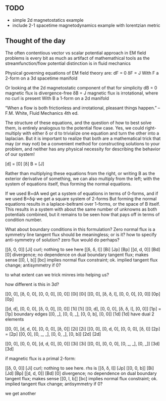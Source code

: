 
TODO
----
- simple 2d magnetostatics example
- include 2-1 spacetime magnetodynamics example with lorentzian metric


Thought of the day
------------------
The often contentious vector vs scalar potential approach in EM field problems is
every bit as much as artifact of mathemathical tools as the
streamfunction/flow potential distinction is in fluid mechanics

Physical governing equations of EM field theory are:
    dF = 0
    δF = J
With F a 2-form on a 3d spacetime manifold

Or looking at the 2d magnetostatic component of that for simplicity
    dB = 0      magnetic flux is divergence-free
    δB = J      magnetic flux is irrotational, where no curl is present
With B a 1-form on a 2d manifold

“When a flow is both frictionless and irrotational, pleasant things happen.” –F.M.
White, Fluid Mechanics 4th ed.

The structure of these equations, and the question of how to best solve them,
is entirely analogous to the potential flow case. Yes, we could right-multiply
with either δ or d to trivialize one equation and turn the other into a laplacian.
But it is important to realize that both are a mathematical trick that may (or may not)
be a convenient method for constructing solutions to your problem, and neither has any
physical necessity for describing the behavior of our system!

 [d]   = [0]
 [δ] B = [J]

Rather than multiplying these equations from the right, or writing B as the exterior derivative of something,
we can also multiply from the left; with the system of equations itself, thus forming the normal equations.

If we used B=dA wed get a system of equations in terms of 0-forms, and if we used B=δψ we get a square system of 2-forms
But forming the normal equations results in a laplace-beltrami over 1-forms, or the space of B itself.
This results in a system with about the same number of unknowns as both potentials combined,
but it remains to be seen how that pays off in terms of condition number.


What about boundary conditions in this formulation?
Zero normal flux is a symmetry line
tangent flux should be meaningless; or is it?
how to specify anti-symmetry of solution? zero flux would do perhaps?

[[δ, 0, 0]]         [Ji]     curl; nothing to see here
[[δ, δ, I]]  [Bi]   [Jp]
             [Bp]
[[d, d, 0]]  [Bd]   [0]     divergence; no dependence on dual boundary tangent flux; makes sense
[[0, I, b]]         [bc]    implies normal flux constraint; ok. implied tangent flux change; antisymmetry if 0?


to what extent can we trick minres into helping us?

how different is this in 3d?

[[0, 0], [δ, 0, 0], [0, 0, 0], [0, 0]] [0i]   [0i]
[[0, 0], [δ, δ, I], [0, 0, 0], [0, 0]] [0p]   [0p]

[[d, d], [0, 0, 0], [δ, 0, 0], [0, 0]] [1i]   [1i]
[[0, d], [0, 0, 0], [δ, δ, I], [0, 0]] [1p] = [1p]  boundary edges
[[0, _], [0, 0, _], [0, 0, b], [0, 0]] [1d]   [1d]  have dual 2 elements

[[0, 0], [d, d, 0], [0, 0, 0], [δ, 0]] [2i]   [2i]
[[0, 0], [0, d, 0], [0, 0, 0], [δ, I]] [2p] = [2p]
[[0, 0], [0, _, _], [0, 0, _], [0, b]] [2d]   [2d]

[[0, 0], [0, 0, 0], [d, d, 0], [0, 0]] [3i]   [3i]
[[0, 0], [0, 0, 0], [0, _, _], [0, _]] [3d]   [3d]

if magnetic flux is a primal 2-form:

[[δ, 0, 0]]         [Ji]     curl; nothing to see here. rhs is
[[δ, δ, I]]         [Jp]
[[0, 0, b]]  [Bi]   [Jd]
             [Bp]
[[d, d, 0]]  [Bd]   [0]     divergence; no dependence on dual boundary tangent flux; makes sense
[[0, I, b]]         [bc]    implies normal flux constraint; ok. implied tangent flux change; antisymmetry if 0?

we get another